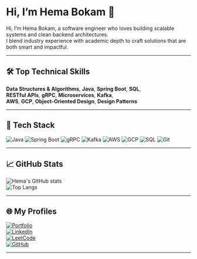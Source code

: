 # Hi, I’m Hema Bokam 👋

Hi, I’m Hema Bokam, a software engineer who loves building scalable systems and clean backend architectures.  
I blend industry experience with academic depth to craft solutions that are both smart and impactful.

---

## 🛠️ Top Technical Skills

**Data Structures & Algorithms**, **Java**, **Spring Boot**, **SQL**,  
**RESTful APIs**, **gRPC**, **Microservices**, **Kafka**,  
**AWS**, **GCP**, **Object-Oriented Design**, **Design Patterns**

---

## 🚀 Tech Stack

![Java](https://img.shields.io/badge/-Java-007396?logo=java&logoColor=white&style=for-the-badge)
![Spring Boot](https://img.shields.io/badge/-Spring%20Boot-6DB33F?logo=springboot&logoColor=white&style=for-the-badge)
![gRPC](https://img.shields.io/badge/-gRPC-4285F4?logo=grpc&logoColor=white&style=for-the-badge)
![Kafka](https://img.shields.io/badge/-Kafka-231F20?logo=apachekafka&logoColor=white&style=for-the-badge)
![AWS](https://img.shields.io/badge/-AWS-232F3E?logo=amazon-aws&logoColor=white&style=for-the-badge)
![GCP](https://img.shields.io/badge/-GCP-4285F4?logo=googlecloud&logoColor=white&style=for-the-badge)
![SQL](https://img.shields.io/badge/-SQL-003B57?logo=mysql&logoColor=white&style=for-the-badge)
![Git](https://img.shields.io/badge/-Git-F05032?logo=git&logoColor=white&style=for-the-badge)

---

## 📈 GitHub Stats

![Hema's GitHub stats](https://github-readme-stats.vercel.app/api?username=hema-bokam&show_icons=true&theme=radical)  
![Top Langs](https://github-readme-stats.vercel.app/api/top-langs/?username=hema-bokam&layout=compact&theme=radical)

---

## 🌐 My Profiles

[![Portfolio](https://img.shields.io/badge/-Portfolio-000?logo=vercel&logoColor=white&style=flat-square)](https://www.hemabokam.me/)  
[![LinkedIn](https://img.shields.io/badge/-LinkedIn-0A66C2?logo=linkedin&logoColor=white&style=flat-square)](https://www.linkedin.com/in/hemabokam)  
[![LeetCode](https://img.shields.io/badge/-LeetCode-FFA116?logo=leetcode&logoColor=black&style=flat-square)](https://leetcode.com/Hema_12/)  
[![GitHub](https://img.shields.io/badge/-GitHub-181717?logo=github&logoColor=white&style=flat-square)](https://github.com/hema-bokam)

---

<!--
**hema-bokam/hema-bokam** is a ✨ _special_ ✨ repository because its `README.md` (this file) appears on your GitHub profile.

Here are some ideas to get you started:

- 🔭 I’m currently working on ...
- 🌱 I’m currently learning ...
- 👯 I’m looking to collaborate on ...
- 🤔 I’m looking for help with ...
- 💬 Ask me about ...
- 📫 How to reach me: ...
- 😄 Pronouns: ...
- ⚡ Fun fact: ...
-->
